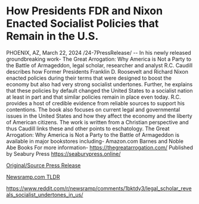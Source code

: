 # How Presidents FDR and Nixon Enacted Socialist Policies that Remain in the U.S.

PHOENIX, AZ, March 22, 2024 /24-7PressRelease/ -- In his newly released groundbreaking work- The Great Arrogation: Why America is Not a Party to the Battle of Armageddon, legal scholar, researcher and analyst R.C. Caudill describes how Former Presidents Franklin D. Roosevelt and Richard Nixon enacted policies during their terms that were designed to boost the economy but also had very strong socialist undertones. Further, he explains that these policies by default changed the United States to a socialist nation at least in part and that similar policies remain in place even today.  R.C. provides a host of credible evidence from reliable sources to support his contentions. The book also focuses on current legal and governmental issues in the United States and how they affect the economy and the liberty of American citizens. The work is written from a Christian perspective and thus Caudill links these and other points to eschatology.  The Great Arrogation: Why America is Not a Party to the Battle of Armageddon is available in major bookstores including-  Amazon.com Barnes and Noble Abe Books  For more information- https://thegreatarrogation.com/  Published by Seabury Press https://seaburypress.online/ 

[Original/Source Press Release](https://www.24-7pressrelease.com/press-release/509476/how-presidents-fdr-and-nixon-enacted-socialist-policies-that-remain-in-the-us)
                    

[Newsramp.com TLDR](None) 

https://www.reddit.com/r/newsramp/comments/1bktdy3/legal_scholar_reveals_socialist_undertones_in_us/